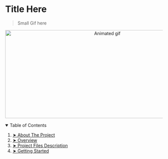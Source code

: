 # Title Here


>Small Gif here 

<p align="center"> 
  <img src="gif_src_here" alt="Animated gif" height="282px" width="637">
</p>

<details open="open">
  <summary>Table of Contents</summary>
  <ol>
    <li><a href="#about-the-project"> ➤ About The Project</a></li>
    <li><a href="#overview"> ➤ Overview</a></li>
    <li><a href="#project-files-description"> ➤ Project Files Description</a></li>
    <li><a href="#getting-started"> ➤ Getting Started</a></li>
  </ol>
</details>
